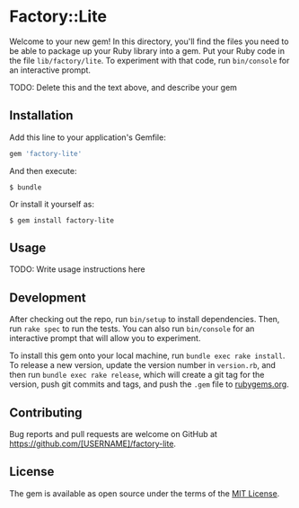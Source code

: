 # Factory::Lite

Welcome to your new gem! In this directory, you'll find the files you need to be able to package up your Ruby library into a gem. Put your Ruby code in the file `lib/factory/lite`. To experiment with that code, run `bin/console` for an interactive prompt.

TODO: Delete this and the text above, and describe your gem

## Installation

Add this line to your application's Gemfile:

```ruby
gem 'factory-lite'
```

And then execute:

    $ bundle

Or install it yourself as:

    $ gem install factory-lite

## Usage

TODO: Write usage instructions here

## Development

After checking out the repo, run `bin/setup` to install dependencies. Then, run `rake spec` to run the tests. You can also run `bin/console` for an interactive prompt that will allow you to experiment.

To install this gem onto your local machine, run `bundle exec rake install`. To release a new version, update the version number in `version.rb`, and then run `bundle exec rake release`, which will create a git tag for the version, push git commits and tags, and push the `.gem` file to [rubygems.org](https://rubygems.org).

## Contributing

Bug reports and pull requests are welcome on GitHub at https://github.com/[USERNAME]/factory-lite.


## License

The gem is available as open source under the terms of the [MIT License](http://opensource.org/licenses/MIT).

